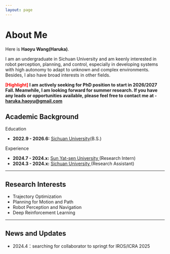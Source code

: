```yaml
---
layout: page
---
```


# About Me


Here is **Haoyu Wang(Haruka)**.

I am an undergraduate in Sichuan University and am keenly interested in robot perception, planning, and control, especially in developing systems with high autonomy to adapt to unknown and complex environments. Besides, I also have broad interests in other fields.


**<font color='red'>[Highlight]</font> I am actively seeking for PhD position to start in 2026/2027 Fall. Meanwhile, I am looking forward for summer research. If you have any leads or opportunities available, please feel free to contact me at - haruka.haoyu@gmail.com**


## Academic Background

Education
- **2022.9 - 2026.6:** [Sichuan University](https://en.scu.edu.cn/)(B.S.)

Experience
- **2024.7 - 2024.x:** [Sun Yat-sen University ](https://www.sysu.edu.cn/sysuen/)(Research Intern)
- **2024.3 - 2024.x:** [Sichuan University ](https://en.scu.edu.cn/)(Research Assistant)



---

## Research Interests

- Trajectory Optimization
- Planning for Motion and Path
- Robot Perception and Navigation
- Deep Reinforcement Learning


---

## News and Updates

- 2024.4：searching for collaborator to springt for IROS/ICRA 2025